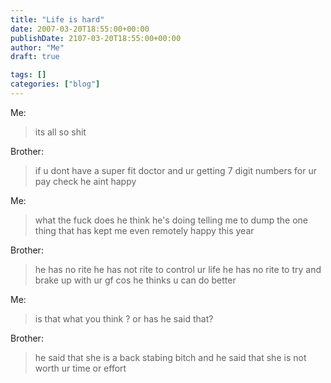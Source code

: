 ```yaml
---
title: "Life is hard"
date: 2007-03-20T18:55:00+00:00
publishDate: 2107-03-20T18:55:00+00:00
author: "Me"
draft: true

tags: []
categories: ["blog"]
---
```


Me:
> its all so shit

Brother:
> if u dont have a super fit doctor and ur getting 7 digit numbers for ur pay check he aint happy

Me:
> what the fuck does he think he's doing telling me to dump the one thing that has kept me even remotely happy this year

Brother:
> he has no rite
he has not rite to control ur life
he has no rite to try and brake up with ur gf cos he thinks u can do better

Me:
> is that what you think ? or has he said that?

Brother:
> he said that she is a back stabing bitch and he said that she is not worth ur time or effort
